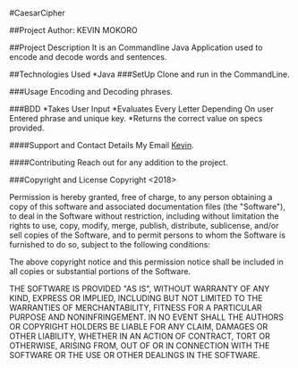 #CaesarCipher

##Project Author:
KEVIN MOKORO

##Project Description
It is an Commandline Java Application used to encode and decode words and sentences.

##Technologies Used
*Java
###SetUp
Clone and run in the CommandLine.

###Usage
Encoding and Decoding phrases.

###BDD
*Takes User Input
*Evaluates Every Letter Depending On user Entered phrase and unique key.
*Returns the correct value on specs provided.

####Support and Contact Details
My Email [Kevin](klosvoke1@gmail.com).

####Contributing
Reach out for any addition to the project.

###Copyright and License
Copyright <2018>

Permission is hereby granted, free of charge, to any person obtaining a copy of this software and associated documentation files (the "Software"), to deal in the Software without restriction, including without limitation the rights to use, copy, modify, merge, publish, distribute, sublicense, and/or sell copies of the Software, and to permit persons to whom the Software is furnished to do so, subject to the following conditions:

The above copyright notice and this permission notice shall be included in all copies or substantial portions of the Software.

THE SOFTWARE IS PROVIDED "AS IS", WITHOUT WARRANTY OF ANY KIND, EXPRESS OR IMPLIED, INCLUDING BUT NOT LIMITED TO THE WARRANTIES OF MERCHANTABILITY, FITNESS FOR A PARTICULAR PURPOSE AND NONINFRINGEMENT. IN NO EVENT SHALL THE AUTHORS OR COPYRIGHT HOLDERS BE LIABLE FOR ANY CLAIM, DAMAGES OR OTHER LIABILITY, WHETHER IN AN ACTION OF CONTRACT, TORT OR OTHERWISE, ARISING FROM, OUT OF OR IN CONNECTION WITH THE SOFTWARE OR THE USE OR OTHER DEALINGS IN THE SOFTWARE.